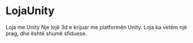 # LojaUnity
Loja me Unity
Nje lojë 3d e krijuar me platformën Unity. Loja ka vetëm një prag, dhe është shumë sfiduese.
